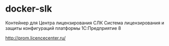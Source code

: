 # docker-slk
Контейнер для Центра лицензирования СЛК
Система лицензирования и защиты конфигураций платформы 1С:Предприятие 8

http://prom.licencecenter.ru/
